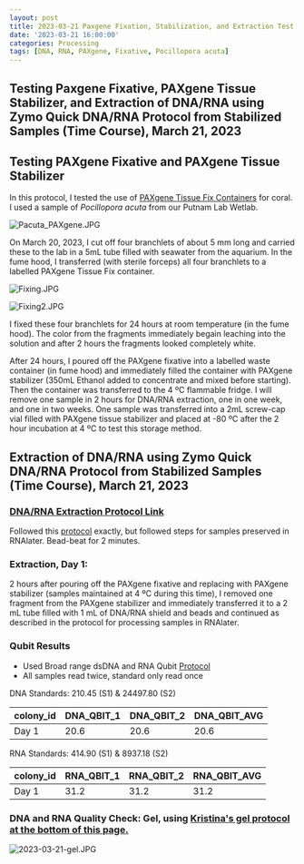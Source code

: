 ```yaml
---
layout: post
title: 2023-03-21 Paxgene Fixation, Stabilization, and Extraction Test
date: '2023-03-21 16:00:00'
categories: Processing
tags: [DNA, RNA, PAXgene, Fixative, Pocillopora acuta]
---
```


## Testing Paxgene Fixative, PAXgene Tissue Stabilizer, and Extraction of DNA/RNA using Zymo Quick DNA/RNA Protocol from Stabilized Samples (Time Course), March 21, 2023

## Testing PAXgene Fixative and PAXgene Tissue Stabilizer

In this protocol, I tested the use of [PAXgene Tissue Fix Containers](https://www.preanalytix.com/products/tissue/fixation-stabilization/paxgene-tissue-fix-container/US?cHash=359b54c939cac03cdaad44c02dd2cb61) for coral. I used a sample of *Pocillopora acuta* from our Putnam Lab Wetlab.

![Pacuta_PAXgene.JPG](https://github.com/zdellaert/ZD_Putnam_Lab_Notebook/blob/master/images/PAXgene/Pacuta_PAXgene.JPG?raw=true)

On March 20, 2023, I cut off four branchlets of about 5 mm long and carried these to the lab in a 5mL tube filled with seawater from the aquarium. In the fume hood, I transferred (with sterile forceps) all four branchlets to a labelled PAXgene Tissue Fix container.

![Fixing.JPG](https://github.com/zdellaert/ZD_Putnam_Lab_Notebook/blob/master/images/PAXgene/Fixing.JPG?raw=true)

![Fixing2.JPG](https://github.com/zdellaert/ZD_Putnam_Lab_Notebook/blob/master/images/PAXgene/Fixing2.JPG?raw=true)

I fixed these four branchlets for 24 hours at room temperature (in the fume hood). The color from the fragments immediately begain leaching into the solution and after 2 hours the fragments looked completely white.

After 24 hours, I poured off the PAXgene fixative into a labelled waste container (in fume hood) and immediately filled the container with PAXgene stabilizer (350mL Ethanol added to concentrate and mixed before starting). Then the container was transferred to the 4 ºC flammable fridge. I will remove one sample in 2 hours for DNA/RNA extraction, one in one week, and one in two weeks. One sample was transferred into a 2mL screw-cap vial filled with PAXgene tissue stabilizer and placed at -80 ºC after the 2 hour incubation at 4 ºC to test this storage method.

## Extraction of DNA/RNA using Zymo Quick DNA/RNA Protocol from Stabilized Samples (Time Course), March 21, 2023

### [DNA/RNA Extraction Protocol Link](https://zdellaert.github.io/ZD_Putnam_Lab_Notebook/Protocols_Zymo_Quick_DNA_RNA_Miniprep_Plus/)

Followed this [protocol](https://zdellaert.github.io/ZD_Putnam_Lab_Notebook/Protocols_Zymo_Quick_DNA_RNA_Miniprep_Plus/) exactly, but followed steps for samples preserved in RNAlater. Bead-beat for 2 minutes.

### Extraction, Day 1:

2 hours after pouring off the PAXgene fixative and replacing with PAXgene stabilizer (samples maintained at 4 ºC during this time), I removed one fragment from the PAXgene stabilizer and immediately transferred it to a 2 mL tube filled with 1 mL of DNA/RNA shield and beads and continued as described in the protocol for processing samples in RNAlater.

### Qubit Results

- Used Broad range dsDNA and RNA Qubit [Protocol](https://zdellaert.github.io/ZD_Putnam_Lab_Notebook/Qubit-Protocol/)
- All samples read twice, standard only read once

 DNA Standards: 210.45 (S1) & 24497.80 (S2)

| colony_id | DNA_QBIT_1 | DNA_QBIT_2 | DNA_QBIT_AVG |
|-----------|------------|------------|--------------|
| Day 1     | 20.6       | 20.6       | 20.6         |

 RNA Standards: 414.90 (S1) & 8937.18 (S2)

| colony_id | RNA_QBIT_1 | RNA_QBIT_2 | RNA_QBIT_AVG |
|-----------|------------|------------|--------------|
| Day 1     | 31.2       | 31.2       | 31.2         |

### DNA and RNA Quality Check: Gel, using [Kristina's gel protocol at the bottom of this page.](https://zdellaert.github.io/ZD_Putnam_Lab_Notebook/Protocols_Zymo_Quick_DNA_RNA_Miniprep_Plus/)

![2023-03-21-gel.JPG](https://github.com/zdellaert/ZD_Putnam_Lab_Notebook/blob/master/images/gels/2023-03-21-gel.JPG?raw=true)